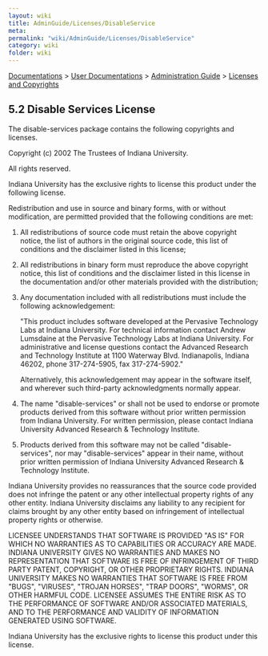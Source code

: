 ```yaml
---
layout: wiki
title: AdminGuide/Licenses/DisableService
meta: 
permalink: "wiki/AdminGuide/Licenses/DisableService"
category: wiki
folder: wiki
---
```

<!-- Name: AdminGuide/Licenses/DisableService -->
<!-- Version: 1 -->
<!-- Author: jparpail -->
[Documentations](../../Document) > [User Documentations](../../Support) > [Administration Guide](../../AdminGuideDoc) > [Licenses and Copyrights](../LicensesDoc)

## 5.2 Disable Services License

The disable-services package contains the following copyrights and licenses.

Copyright (c) 2002 The Trustees of Indiana University.

All rights reserved.

Indiana University has the exclusive rights to license this product under the following license.

Redistribution and use in source and binary forms, with or without modification, are permitted provided that the following conditions are met:

 1. All redistributions of source code must retain the above copyright notice, the list of authors in the original source code, this list of conditions and the disclaimer listed in this license;
 2. All redistributions in binary form must reproduce the above copyright notice, this list of conditions and the disclaimer listed in this license in the documentation and/or other materials provided with the distribution;
 3. Any documentation included with all redistributions must include the following acknowledgement:

    "This product includes software developed at the Pervasive Technology Labs at Indiana University. For technical information contact Andrew Lumsdaine at the Pervasive Technology Labs at Indiana University. For administrative and license questions contact the Advanced Research and Technology Institute at 1100 Waterway Blvd. Indianapolis, Indiana 46202, phone 317-274-5905, fax 317-274-5902."

    Alternatively, this acknowledgement may appear in the software itself, and wherever such third-party acknowledgments normally appear.

 4. The name "disable-services" or shall not be used to endorse or promote products derived from this software without prior written permission from Indiana University. For written permission, please contact Indiana University Advanced Research & Technology Institute.
 5. Products derived from this software may not be called "disable-services", nor may "disable-services" appear in their name, without prior written permission of Indiana University Advanced Research & Technology Institute.

Indiana University provides no reassurances that the source code provided does not infringe the patent or any other intellectual property rights of any other entity. Indiana University disclaims any liability to any recipient for claims brought by any other entity based on infringement of intellectual property rights or otherwise.

LICENSEE UNDERSTANDS THAT SOFTWARE IS PROVIDED "AS IS" FOR WHICH NO WARRANTIES AS TO CAPABILITIES OR ACCURACY ARE MADE. INDIANA UNIVERSITY GIVES NO WARRANTIES AND MAKES NO REPRESENTATION THAT SOFTWARE IS FREE OF INFRINGEMENT OF THIRD PARTY PATENT, COPYRIGHT, OR OTHER PROPRIETARY RIGHTS. INDIANA UNIVERSITY MAKES NO WARRANTIES THAT SOFTWARE IS FREE FROM "BUGS", "VIRUSES", "TROJAN HORSES", "TRAP DOORS", "WORMS", OR OTHER HARMFUL CODE. LICENSEE ASSUMES THE ENTIRE RISK AS TO THE PERFORMANCE OF SOFTWARE AND/OR ASSOCIATED MATERIALS, AND TO THE PERFORMANCE AND VALIDITY OF INFORMATION GENERATED USING SOFTWARE.

Indiana University has the exclusive rights to license this product under this license.
